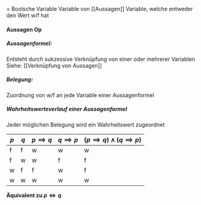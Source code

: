 = Boolsche Variable
Variable von [[Aussagen]]
Variable, welche entweder den Wert w/f hat

#### Aussagen Op
##### Aussagenformel: 
Entsteht durch sukzessive Verknüpfung von einer oder mehrerer Variablen
Siehe: [[Verknüpfung von Aussagen]]

##### Belegung:
Zuordnung von w/f an jede Variable einer Aussagenformel

##### Wahrheitswerteverlauf einer Aussagenformel
Jeder möglichen Belegung wird ein Wahrheitswert zugeordnet 

| $p$ | $q$ | $p \implies q$ | $q \implies p$ | $(p \implies q) \land (q \implies p)$ |
| --- | --- | -------------- | -------------- | ------------------------------------- |
| f   | f   | w              | w              | w                                     |
| f   | w   | w              | f              | f                                     |
| w   | f   | f              | w              | f                                     |
| w   | w   | w              | w              | w                                      |


**Äquivalent zu  $p \iff q$**



